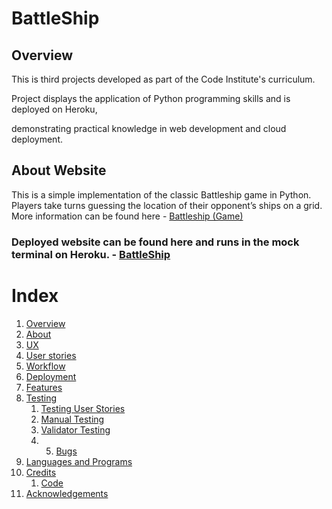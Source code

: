 # BattleShip
## Overview
This is third projects developed as part of the Code Institute's curriculum.

Project displays the application of Python programming skills and is deployed on Heroku,

demonstrating practical knowledge in web development and cloud deployment.

## About Website
This is a simple implementation of the classic Battleship game in Python. Players take turns guessing the location of their opponent’s ships on a grid. More information can be found here - [Battleship (Game)](https://en.wikipedia.org/wiki/Battleship_(game))

### Deployed website can be found here and runs in the mock terminal on Heroku. - [BattleShip](https://battleship-game-pp3-cci-7084bd9f71a7.herokuapp.com/)

# Index
1. [Overview](#overview)
2. [About](#about-website)
3. [UX](#ux)
  1.  [User stories](#user-stories)
  2.  [Workflow](#workflow)
4. [Deployment](#deployment)
5. [Features](#features)
6. [Testing](#testing)
   1. [Testing User Stories](#testing-user-stories)
   2. [Manual Testing](#manual-testing)
   3. [Validator Testing](#validator-testing)
   4. 5. [Bugs](#bugs)
7. [Languages and Programs](#languages-and-programs)
8. [Credits](#credits)
    1. [Code](#code)
9. [Acknowledgements](#acknowledgements)

